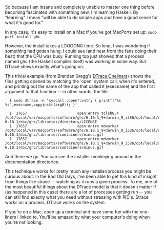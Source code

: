 <!--
.. title: DTrace on OSX: incredibly useful.
.. date: 2009/03/21 13:37
.. slug: dtrace-on-osx-incredibly-useful
.. tags:
.. link:
.. description:
-->

So because I am insane and completely unable to master one thing before becoming fascinated with something new, I'm learning Haskell. By "learning" I mean "will be able to do simple apps and have a good sense for what it's good for."

In any case, it's easy to install on a Mac if you've got MacPorts set up:
<code>sudo port install ghc</code>

However, the install takes a LOOOONG time. So long, I was wondering if something had gotten hung. I could see (and hear from the fans doing their best) that the CPU was busy. Running top just showed that a process named ghc (the Haskell compiler itself) was working in some way. But DTrace shows exactly what's going on.

This trivial example (from Brendan Gregg's [DTrace Oneliners](http://www.brendangregg.com/DTrace/dtrace_oneliners.txt)) shows the files getting opened by matching the 'open' system call, when it's entered, and printing out the name of the app that called it (execname) and the first argument to that function -- in other words, the file.

``` console
  $ sudo dtrace -n 'syscall::open*:entry { printf("%s %s",execname,copyinstr(arg0)); }'

  1  17657                       open:entry tclsh8.4 /opt/local/var/macports/software/ghc/6.10.1_9+darwin_9_i386/opt/local/share/ghc-6.10.1/doc/ghc/libraries/directory/LICENSE
  1  17657                       open:entry mdworker /opt/local/var/macports/software/ghc/6.10.1_9+darwin_9_i386/opt/local/share/ghc-6.10.1/doc/ghc/libraries/containers/minus.gif
  1  17657                       open:entry mdworker /opt/local/var/macports/software/ghc/6.10.1_9+darwin_9_i386/opt/local/share/ghc-6.10.1/doc/ghc/libraries/containers/minus.gif

```

And there we go. You can see the installer monkeying around in the documentation directories. 

This technique works for pretty much any installer/process you might be curious about. In the Bad Old Days, I've been able to get this kind of insight from things like strace -- watching as it runs a given process. To me, one of the most beautiful things about the DTrace model is that it doesn't matter if (as happened in this case) there are a lot of processes getting run -- you can still find exactly what you need without stressing with PID's. Strace works on a process, DTrace works on the system.

If you're on a Mac, open up a terminal and have some fun with the one-liners I linked to. You'll be amazed by what your computer's doing when you're not looking.
